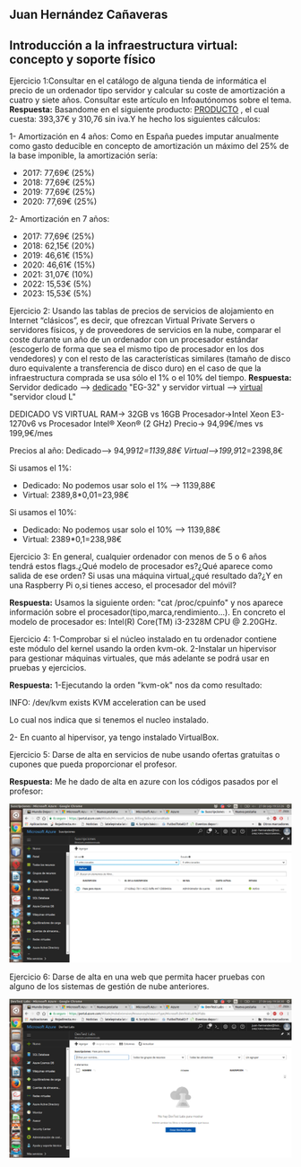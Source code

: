 ## Juan Hernández Cañaveras 
## Introducción a la infraestructura virtual: concepto y soporte físico 

Ejercicio 1:Consultar en el catálogo de alguna tienda de informática el precio de un ordenador tipo servidor y calcular su coste de amortización a cuatro y siete años. Consultar este artículo en Infoautónomos sobre el tema.
**Respuesta:** Basandome en el siguiente producto: [PRODUCTO](https://www.mercadoactual.es/ordenador-servidor-lenovo-thinkserver-ts150.html?colabG=2&gclid=Cj0KCQjwgIPOBRDnARIsAHA1X3Qxoynd-fEG2KhrXhrGdCtXhJHR4-gI4Dwp9ZpY6HJu6hy5Z1ogTQsaAq31EALw_wcB) , el cual cuesta: 393,37€ y 310,76 sin iva.Y he hecho los siguientes cálculos: 

 1- Amortización en 4 años: Como en España puedes imputar anualmente como gasto deducible en concepto de amortización un máximo del 25% de la base imponible, la amortización sería:
 * 2017: 77,69€ (25%)
 * 2018: 77,69€ (25%)
 * 2019: 77,69€ (25%)
 * 2020: 77,69€ (25%)

 2- Amortización en 7 años:
 * 2017: 77,69€ (25%)
 * 2018: 62,15€ (20%)
 * 2019: 46,61€ (15%)
 * 2020: 46,61€ (15%)
 * 2021: 31,07€ (10%)
 * 2022: 15,53€ (5%)
 * 2023: 15,53€ (5%)

Ejercicio 2: Usando las tablas de precios de servicios de alojamiento en Internet “clásicos”, es decir, que ofrezcan Virtual Private Servers o servidores físicos, y de proveedores de servicios en la nube, comparar el coste durante un año de un ordenador con un procesador estándar (escogerlo de forma que sea el mismo tipo de procesador en los dos vendedores) y con el resto de las características similares (tamaño de disco duro equivalente a transferencia de disco duro) en el caso de que la infraestructura comprada se usa sólo el 1% o el 10% del tiempo.
**Respuesta:** Servidor dedicado --> [dedicado](https://www.ovh.es/servidores_dedicados/) "EG-32" y servidor virtual --> [virtual](https://www.hostalia.com/servidor-cloud/) "servidor cloud L"
	
DEDICADO VS VIRTUAL
RAM-> 32GB vs 16GB
Procesador->Intel  Xeon E3-1270v6 vs Procesador Intel® Xeon® (2 GHz)
Precio-> 94,99€/mes vs 199,9€/mes

Precios al año:
Dedicado--> 94,99*12=1139,88€
Virtual-->199,9*12=2398,8€

Si usamos el 1%:
 * Dedicado: No podemos usar solo el 1% --> 1139,88€
 * Virtual: 2389,8*0,01=23,98€

Si usamos el 10%:
 * Dedicado: No podemos usar solo el 10% --> 1139,88€
 * Virtual: 2389*0,1=238,98€

Ejercicio 3: En general, cualquier ordenador con menos de 5 o 6 años tendrá estos flags.¿Qué modelo de procesador es?¿Qué aparece como salida de ese orden? Si usas una máquina virtual,¿qué resultado da?¿Y en una Raspberry Pi o,si tienes acceso, el procesador del móvil?

**Respuesta:** Usamos la siguiente orden: "cat /proc/cpuinfo" y nos aparece información sobre el procesador(tipo,marca,rendimiento...). En concreto el modelo de procesador es: Intel(R) Core(TM) i3-2328M CPU @ 2.20GHz.

Ejercicio 4: 1-Comprobar si el núcleo instalado en tu ordenador contiene este módulo del kernel usando la orden kvm-ok. 2-Instalar un hipervisor para gestionar máquinas virtuales, que más adelante se podrá usar en pruebas y ejercicios.

**Respuesta:** 1-Ejecutando la orden "kvm-ok" nos da como resultado:

INFO: /dev/kvm exists
KVM acceleration can be used

Lo cual nos indica que si tenemos el nucleo instalado.

2- En cuanto al hipervisor, ya tengo instalado VirtualBox.

Ejercicio 5: Darse de alta en servicios de nube usando ofertas gratuitas o cupones que pueda proporcionar el profesor.

**Respuesta:** Me he dado de alta en azure con los códigos pasados por el profesor:

![5IV](https://github.com/MagicJHC10/Ejercicios/blob/master/IV_Fotos/5IV.png)


Ejercicio 6: Darse de alta en una web que permita hacer pruebas con alguno de los sistemas de gestión de nube anteriores.

![6IV](https://github.com/MagicJHC10/Ejercicios/blob/master/IV_Fotos/6IV.png)







